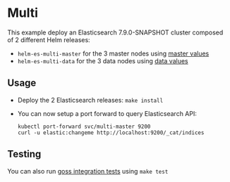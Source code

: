 # Multi

This example deploy an Elasticsearch 7.9.0-SNAPSHOT cluster composed of 2 different Helm
releases:

- `helm-es-multi-master` for the 3 master nodes using [master values][]
- `helm-es-multi-data` for the 3 data nodes using [data values][]

## Usage

* Deploy the 2 Elasticsearch releases: `make install`

* You can now setup a port forward to query Elasticsearch API:

  ```
  kubectl port-forward svc/multi-master 9200
  curl -u elastic:changeme http://localhost:9200/_cat/indices
  ```

## Testing

You can also run [goss integration tests][] using `make test`


[data values]: https://github.com/elastic/helm-charts/tree/7.9/elasticsearch/examples/multi/data.yml
[goss integration tests]: https://github.com/elastic/helm-charts/tree/7.9/elasticsearch/examples/multi/test/goss.yaml
[master values]: https://github.com/elastic/helm-charts/tree/7.9/elasticsearch/examples/multi/master.yml
